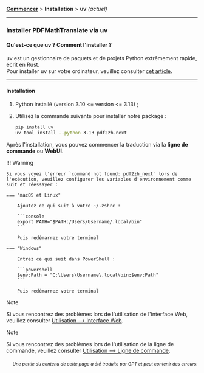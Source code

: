 [**Commencer**](./commencer.md) > **Installation** > **uv** _(actuel)_

---

### Installer PDFMathTranslate via uv

#### Qu'est-ce que uv ? Comment l'installer ?

uv est un gestionnaire de paquets et de projets Python extrêmement rapide, écrit en Rust.
<br>
Pour installer uv sur votre ordinateur, veuillez consulter [cet article](https://docs.astral.sh/uv/getting-started/installation/).

---

#### Installation

1. Python installé (version 3.10 <= version <= 3.13) ;

2. Utilisez la commande suivante pour installer notre package :

    ```bash
    pip install uv
    uv tool install --python 3.13 pdf2zh-next
    ```

Après l'installation, vous pouvez commencer la traduction via la **ligne de commande** ou **WebUI**.

!!! Warning

    Si vous voyez l'erreur `command not found: pdf2zh_next` lors de l'exécution, veuillez configurer les variables d'environnement comme suit et réessayer :

    === "macOS et Linux"

        Ajoutez ce qui suit à votre ~/.zshrc :

        ```console
        export PATH="$PATH:/Users/Username/.local/bin"
        ```

        Puis redémarrez votre terminal

    === "Windows"

        Entrez ce qui suit dans PowerShell :

        ```powershell
        $env:Path = "C:\Users\Username\.local\bin;$env:Path"
        ```

        Puis redémarrez votre terminal

> [!NOTE]
> Si vous rencontrez des problèmes lors de l'utilisation de l'interface Web, veuillez consulter [Utilisation --> Interface Web](./USAGE_webui.md).

> [!NOTE]
> Si vous rencontrez des problèmes lors de l'utilisation de la ligne de commande, veuillez consulter [Utilisation --> Ligne de commande](./USAGE_commandline.md).

<div align="right"> 
<h6><small>Une partie du contenu de cette page a été traduite par GPT et peut contenir des erreurs.</small></h6>